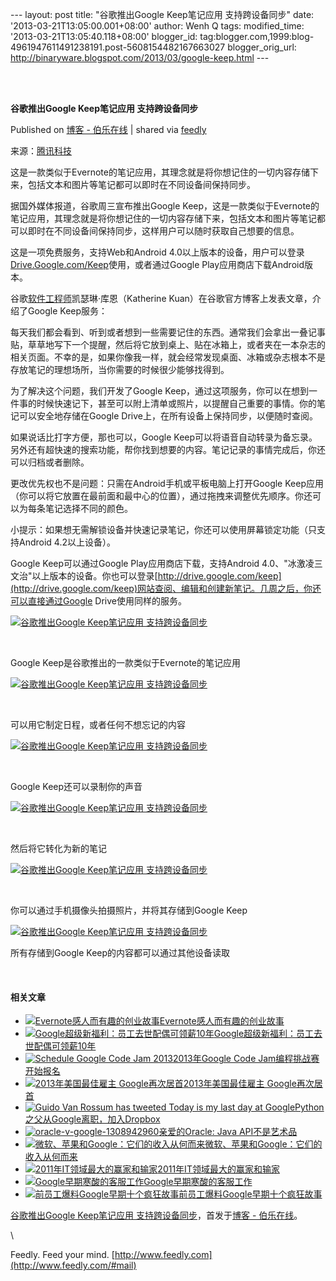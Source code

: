 --- layout: post title: "谷歌推出Google Keep笔记应用 支持跨设备同步"
date: '2013-03-21T13:05:00.001+08:00' author: Wenh Q tags:
modified\_time: '2013-03-21T13:05:40.118+08:00' blogger\_id:
tag:blogger.com,1999:blog-4961947611491238191.post-5608154482167663027
blogger\_orig\_url:
http://binaryware.blogspot.com/2013/03/google-keep.html ---

\
  

**谷歌推出Google Keep笔记应用 支持跨设备同步**

Published on [博客 -
伯乐在线](http://blog.jobbole.com/36427/?utm_source=rss&utm_medium=rss&utm_campaign=%25e8%25b0%25b7%25e6%25ad%258c%25e6%258e%25a8%25e5%2587%25bagoogle-keep%25e7%25ac%2594%25e8%25ae%25b0%25e5%25ba%2594%25e7%2594%25a8-%25e6%2594%25af%25e6%258c%2581%25e8%25b7%25a8%25e8%25ae%25be%25e5%25a4%2587%25e5%2590%258c%25e6%25ad%25a5)
| shared via [feedly](http://www.feedly.com)

来源：[腾讯科技](http://tech.qq.com/a/20130321/000023.htm)

这是一款类似于Evernote的笔记应用，其理念就是将你想记住的一切内容存储下来，包括文本和图片等笔记都可以即时在不同设备间保持同步。

据国外媒体报道，谷歌周三宣布推出Google
Keep，这是一款类似于Evernote的笔记应用，其理念就是将你想记住的一切内容存储下来，包括文本和图片等笔记都可以即时在不同设备间保持同步，这样用户可以随时获取自己想要的信息。

这是一项免费服务，支持Web和Android
4.0以上版本的设备，用户可以登录[Drive.Google.com/Keep](http://Drive.Google.com/Keep)使用，或者通过Google
Play应用商店下载Android版本。

谷歌[软件工程师](http://blog.jobbole.com/344/ "明星软件工程师的10种特质")凯瑟琳·库恩（Katherine
Kuan）在谷歌官方博客上发表文章，介绍了Google Keep服务：

每天我们都会看到、听到或者想到一些需要记住的东西。通常我们会拿出一叠记事贴，草草地写下一个提醒，然后将它放到桌上、贴在冰箱上，或者夹在一本杂志的相关页面。不幸的是，如果你像我一样，就会经常发现桌面、冰箱或杂志根本不是存放笔记的理想场所，当你需要的时候很少能够找得到。

为了解决这个问题，我们开发了Google
Keep，通过这项服务，你可以在想到一件事的时候快速记下，甚至可以附上清单或照片，以提醒自己重要的事情。你的笔记可以安全地存储在Google
Drive上，在所有设备上保持同步，以便随时查阅。

如果说话比打字方便，那也可以，Google
Keep可以将语音自动转录为备忘录。另外还有超快速的搜索功能，帮你找到想要的内容。笔记记录的事情完成后，你还可以归档或者删除。

更改优先权也不是问题：只需在Android手机或平板电脑上打开Google
Keep应用（你可以将它放置在最前面和最中心的位置），通过拖拽来调整优先顺序。你还可以为每条笔记选择不同的颜色。

小提示：如果想无需解锁设备并快速记录笔记，你还可以使用屏幕锁定功能（只支持Android
4.2以上设备）。

Google Keep可以通过Google Play应用商店下载，支持Android
4.0、"冰激凌三文治"以上版本的设备。你也可以登录[http://drive.google.com/keep](http://drive.google.com/keep)网站查阅、编辑和创建新笔记。几周之后，你还可以直接通过Google
Drive使用同样的服务。

[![谷歌推出Google Keep笔记应用
支持跨设备同步](http://blog.jobbole.com/wp-content/uploads/2013/03/83703106.png "谷歌推出Google Keep笔记应用 支持跨设备同步")](http://blog.jobbole.com/wp-content/uploads/2013/03/83703106.png "谷歌推出Google Keep笔记应用 支持跨设备同步")

 

Google Keep是谷歌推出的一款类似于Evernote的笔记应用

[![谷歌推出Google Keep笔记应用
支持跨设备同步](http://blog.jobbole.com/wp-content/uploads/2013/03/83703109.png "谷歌推出Google Keep笔记应用 支持跨设备同步")](http://blog.jobbole.com/wp-content/uploads/2013/03/83703109.png "谷歌推出Google Keep笔记应用 支持跨设备同步")

 

可以用它制定日程，或者任何不想忘记的内容

[![谷歌推出Google Keep笔记应用
支持跨设备同步](http://blog.jobbole.com/wp-content/uploads/2013/03/83703122.png "谷歌推出Google Keep笔记应用 支持跨设备同步")](http://blog.jobbole.com/wp-content/uploads/2013/03/83703122.png "谷歌推出Google Keep笔记应用 支持跨设备同步")

 

Google Keep还可以录制你的声音

[![谷歌推出Google Keep笔记应用
支持跨设备同步](http://blog.jobbole.com/wp-content/uploads/2013/03/83703128.png "谷歌推出Google Keep笔记应用 支持跨设备同步")](http://blog.jobbole.com/wp-content/uploads/2013/03/83703128.png "谷歌推出Google Keep笔记应用 支持跨设备同步")

 

然后将它转化为新的笔记

[![谷歌推出Google Keep笔记应用
支持跨设备同步](http://blog.jobbole.com/wp-content/uploads/2013/03/83703135.png "谷歌推出Google Keep笔记应用 支持跨设备同步")](http://blog.jobbole.com/wp-content/uploads/2013/03/83703135.png "谷歌推出Google Keep笔记应用 支持跨设备同步")

 

你可以通过手机摄像头拍摄照片，并将其存储到Google Keep

[![谷歌推出Google Keep笔记应用
支持跨设备同步](http://blog.jobbole.com/wp-content/uploads/2013/03/83703236.png "谷歌推出Google Keep笔记应用 支持跨设备同步")](http://blog.jobbole.com/wp-content/uploads/2013/03/83703236.png "谷歌推出Google Keep笔记应用 支持跨设备同步")

所有存储到Google Keep的内容都可以通过其他设备读取

 

#### 相关文章

-   [![Evernote感人而有趣的创业故事](http://blog.jobbole.com/wp-content/uploads/2012/02/evernote-logo.jpg)](http://blog.jobbole.com/13294/)[Evernote感人而有趣的创业故事](http://blog.jobbole.com/13294/)
-   [![Google超级新福利：员工去世配偶可领薪10年](http://blog.jobbole.com/wp-content/uploads/2013/03/Google-office-150x150.jpg)](http://blog.jobbole.com/25093/)[Google超级新福利：员工去世配偶可领薪10年](http://blog.jobbole.com/25093/)
-   [![Schedule Google Code Jam
    2013](http://blog.jobbole.com/wp-content/uploads/2013/03/Schedule-Google-Code-Jam-2013-150x150.png)](http://blog.jobbole.com/35824/)[2013年Google
    Code Jam编程挑战赛开始报名](http://blog.jobbole.com/35824/)
-   [![2013年美国最佳雇主
    Google再次居首](http://blog.jobbole.com/wp-content/uploads/2011/11/Google-logo.jpg)](http://blog.jobbole.com/32310/)[2013年美国最佳雇主
    Google再次居首](http://blog.jobbole.com/32310/)
-   [![Guido Van Rossum has tweeted Today is my last day at
    Google](http://blog.jobbole.com/wp-content/uploads/2012/12/Guido-Van-Rossum-has-tweeted-Today-is-my-last-day-at-Google--150x150.png)](http://blog.jobbole.com/31146/)[Python之父从Google离职，加入Dropbox](http://blog.jobbole.com/31146/)
-   [![oracle-v-google-1308942960](http://blog.jobbole.com/wp-content/uploads/2012/06/oracle-v-google-1308942960-150x150.jpg)](http://blog.jobbole.com/21190/)[亲爱的Oracle:
    Java API不是艺术品](http://blog.jobbole.com/21190/)
-   [![微软、苹果和Google：它们的收入从何而来](http://blog.jobbole.com/wp-content/uploads/2011/05/money-logo-1.jpg)](http://blog.jobbole.com/13674/)[微软、苹果和Google：它们的收入从何而来](http://blog.jobbole.com/13674/)
-   [![2011年IT领域最大的赢家和输家](http://blog.jobbole.com/wp-content/uploads/2011/12/winners_losers.jpg)](http://blog.jobbole.com/10598/)[2011年IT领域最大的赢家和输家](http://blog.jobbole.com/10598/)
-   [![Google早期寒酸的客服工作](http://blog.jobbole.com/wp-content/plugins/wordpress-23-related-posts-plugin/static/thumbs/9.jpg)](http://blog.jobbole.com/1138/)[Google早期寒酸的客服工作](http://blog.jobbole.com/1138/)
-   [![前员工爆料Google早期十个疯狂故事](http://blog.jobbole.com/wp-content/uploads/2013/02/googles-annual-employee-ski-trip-was-a-crazy-affair-with-massive-amounts-of-liquor-and-other-substances-150x150.jpg)](http://blog.jobbole.com/1096/)[前员工爆料Google早期十个疯狂故事](http://blog.jobbole.com/1096/)

[谷歌推出Google Keep笔记应用
支持跨设备同步](http://blog.jobbole.com/36427/)，首发于[博客 -
伯乐在线](http://blog.jobbole.com)。

\

Feedly. Feed your mind.
[http://www.feedly.com](http://www.feedly.com/#mail)

